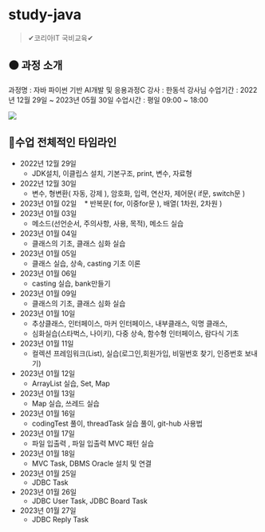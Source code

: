 # study-java
> ✔코리아IT 국비교육✔

<h2>⚫ 과정 소개</h2>
과정명 : 자바 파이썬 기반 AI개발 및 응용과정C
강사 : 한동석 강사님
수업기간 : 2022년 12월 29일 ~ 2023년 05월 30일
수업시간 : 평일 09:00 ~ 18:00

![](../header.png)

## 🎈수업 전체적인 타임라인

* 2022년 12월 29일
    * JDK설치, 이클립스 설치, 기본구조, print, 변수, 자료형
* 2022년 12월 30일
    * 변수, 형변환( 자동, 강제 ), 암호화, 입력, 연산자, 제어문( if문, switch문 )
* 2023년 01월 02일
    * 반복문( for, 이중for문 ), 배열( 1차원, 2차원 )
* 2023년 01월 03일
    * 메소드(선언순서, 주의사항, 사용, 목적), 메소드 실습
* 2023년 01월 04일
    * 클래스의 기초, 클래스 심화 실습
* 2023년 01월 05일
    * 클래스 실습, 상속, casting 기초 이론
* 2023년 01월 06일
    * casting 실습, bank만들기
* 2023년 01월 09일
    * 클래스의 기초, 클래스 심화 실습
* 2023년 01월 10일
    * 추상클래스, 인터페이스, 마커 인터페이스, 내부클래스, 익명 클래스,
    * 심화실습(스타벅스, 나이키), 다중 상속, 함수형 인터페이스, 람다식 기초
* 2023년 01월 11일
    * 컬렉션 프레임워크(List), 실습(로그인,회원가입, 비밀번호 찾기, 인증번호 보내기)
* 2023년 01월 12일
    * ArrayList 실습, Set, Map
* 2023년 01월 13일
    * Map 실습, 쓰레드 실습
* 2023년 01월 16일
    * codingTest 풀이, threadTask 실습 풀이, git-hub 사용법
* 2023년 01월 17일
    * 파일 입출력 , 파일 입출력 MVC 패턴 실습
* 2023년 01월 18일
    * MVC Task, DBMS Oracle 설치 및 연결
* 2023년 01월 25일
    * JDBC Task
* 2023년 01월 26일
    * JDBC User Task, JDBC Board Task
* 2023년 01월 27일
    * JDBC Reply Task
